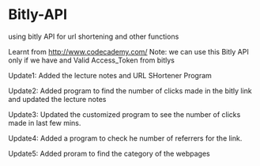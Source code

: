 Bitly-API
=========

using bitly API for url shortening and other functions

Learnt from http://www.codecademy.com/
Note: we can use this Bitly API only if we have and Valid Access_Token from bitlys

Update1: Added the lecture notes and URL SHortener Program

Update2: Added program to find the number of clicks made in the bitly link and updated the lecture notes

Update3: Updated the customized program to see the number of clicks made in last few mins.

Update4: Added a program to check he number of referrers for the link.

Update5: Added proram to find the category of the webpages


